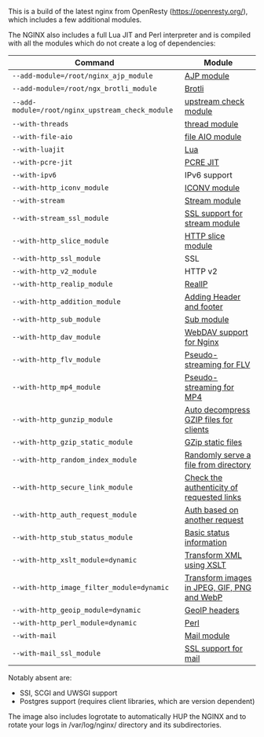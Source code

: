 This is a build of the latest nginx from OpenResty (https://openresty.org/), which includes a few additional modules.

The NGINX also includes a full Lua JIT and Perl interpreter and is compiled with all the modules which do not create a log of dependencies:

| Command | Module |
| ------- | ------ |
| `--add-module=/root/nginx_ajp_module` | [AJP module](https://github.com/yaoweibin/nginx_ajp_module) |
| `--add-module=/root/ngx_brotli_module` | [Brotli](https://github.com/google/ngx_brotli) |
| `--add-module=/root/nginx_upstream_check_module` | [upstream check module](https://github.com/yaoweibin/nginx_upstream_check_module) |
| `--with-threads` | [thread module](https://www.nginx.com/blog/thread-pools-boost-performance-9x/) |
| `--with-file-aio` | [file AIO module](http://nginx.org/en/docs/http/ngx_http_core_module.html#aio) |
| `--with-luajit` | [Lua](https://github.com/openresty/lua-nginx-module) |
| `--with-pcre-jit` | [PCRE JIT](https://nginx.org/en/docs/ngx_core_module.html#pcre_jit) |
| `--with-ipv6` | IPv6 support |
| `--with-http_iconv_module` | [ICONV module](https://github.com/calio/iconv-nginx-module) |
| `--with-stream` | [Stream module](http://nginx.org/en/docs/stream/ngx_stream_core_module.html) |
| `--with-stream_ssl_module` | [SSL support for stream module](https://nginx.org/en/docs/stream/ngx_stream_ssl_module.html) |
| `--with-http_slice_module` | [HTTP slice module](https://nginx.org/en/docs/http/ngx_http_slice_module.html) |
| `--with-http_ssl_module` | SSL |
| `--with-http_v2_module` | HTTP v2 |
| `--with-http_realip_module` | [RealIP](http://nginx.org/en/docs/http/ngx_http_realip_module.html) |
| `--with-http_addition_module` | [Adding Header and footer](http://nginx.org/en/docs/http/ngx_http_addition_module.html) |
| `--with-http_sub_module` | [Sub module](http://nginx.org/en/docs/http/ngx_http_sub_module.html) |
| `--with-http_dav_module` | [WebDAV support for Nginx](https://nginx.org/en/docs/http/ngx_http_dav_module.html) |
| `--with-http_flv_module` | [Pseudo-streaming for FLV](https://nginx.org/en/docs/http/ngx_http_flv_module.html) |
| `--with-http_mp4_module` | [Pseudo-streaming for MP4](https://nginx.org/en/docs/http/ngx_http_mp4_module.html) |
| `--with-http_gunzip_module` | [Auto decompress GZIP files for clients](https://nginx.org/en/docs/http/ngx_http_gunzip_module.html) |
| `--with-http_gzip_static_module` | [GZip static files](http://nginx.org/en/docs/http/ngx_http_gzip_static_module.html) |
| `--with-http_random_index_module` | [Randomly serve a file from directory](https://nginx.org/en/docs/http/ngx_http_random_index_module.html) |
| `--with-http_secure_link_module` | [Check the authenticity of requested links](https://nginx.org/en/docs/http/ngx_http_secure_link_module.html) |
| `--with-http_auth_request_module` | [Auth based on another request](http://nginx.org/en/docs/http/ngx_http_auth_request_module.html) |
| `--with-http_stub_status_module` | [Basic status information](http://nginx.org/en/docs/http/ngx_http_stub_status_module.html) |
| `--with-http_xslt_module=dynamic` | [Transform XML using XSLT](https://nginx.org/en/docs/http/ngx_http_xslt_module.html) |
| `--with-http_image_filter_module=dynamic` | [Transform images in JPEG, GIF, PNG and WebP](https://nginx.org/en/docs/http/ngx_http_image_filter_module.html) |
| `--with-http_geoip_module=dynamic` | [GeoIP headers](http://nginx.org/en/docs/http/ngx_http_geoip_module.html) |
| `--with-http_perl_module=dynamic` | [Perl](https://nginx.org/en/docs/http/ngx_http_perl_module.html) |
| `--with-mail` | [Mail module](http://nginx.org/en/docs/mail/ngx_mail_core_module.html) |
| `--with-mail_ssl_module` | [SSL support for mail](http://nginx.org/en/docs/mail/ngx_mail_ssl_module.html) |

Notably absent are:
- SSI, SCGI and UWSGI support
- Postgres support (requires client libraries, which are version dependent)

The image also includes logrotate to automatically HUP the NGINX and to rotate your logs in /var/log/nginx/ directory and its subdirectories.

